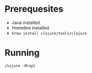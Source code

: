 # Prerequesites

* Java installed.
* Homebre installed.
* `brew install clojure/tools/clojure`

# Running

`clojure -Mrepl`
